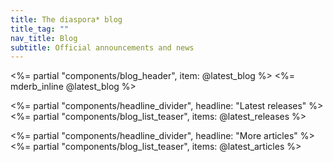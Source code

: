 ```yaml
---
title: The diaspora* blog
title_tag: ""
nav_title: Blog
subtitle: Official announcements and news
---
```


<%= partial "components/blog_header", item: @latest_blog %>
<%= mderb_inline @latest_blog %>

<div class="row"><div class="col-lg" markdown="1">

<%= partial "components/headline_divider", headline: "Latest releases" %>
<%= partial "components/blog_list_teaser", items: @latest_releases %>

</div><div class="col-lg" markdown="1">

<%= partial "components/headline_divider", headline: "More articles" %>
<%= partial "components/blog_list_teaser", items: @latest_articles %>

</div>
